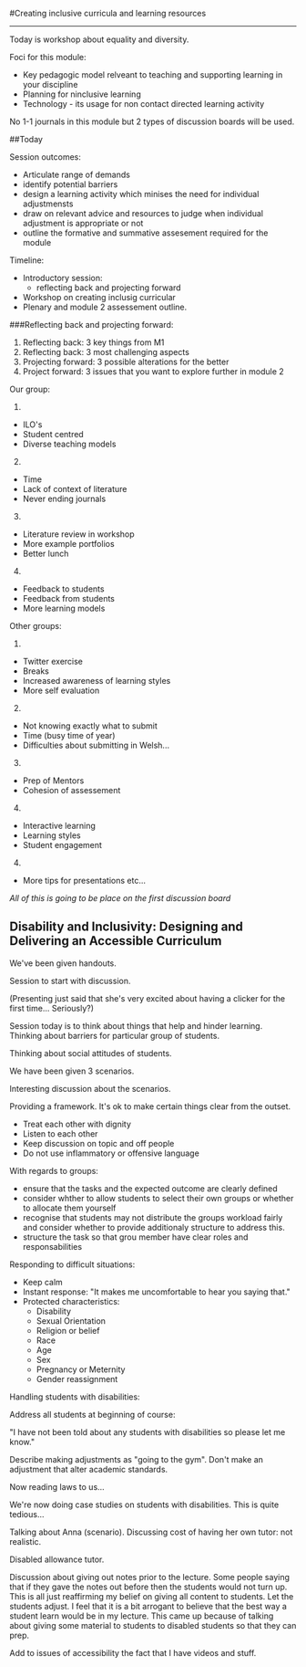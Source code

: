 #Creating inclusive curricula and learning resources

---

Today is workshop about equality and diversity.

Foci for this module:

- Key pedagogic model relveant to teaching and supporting learning in your discipline
- Planning for ninclusive learning
- Technology - its usage for non contact directed learning activity

No 1-1 journals in this module but 2 types of discussion boards will be used.


##Today

Session outcomes:

- Articulate range of demands
- identify potential barriers
- design a learning activity which minises the need for individual adjustmensts
- draw on relevant advice and resources to judge when individual adjustment is appropriate or not
- outline the formative and summative assesement required for the module

Timeline:

- Introductory session:
    - reflecting back and projecting forward
- Workshop on creating inclusig curricular
- Plenary and module 2 assessement outline.

###Reflecting back and projecting forward:

1. Reflecting back: 3 key things from M1
2. Reflecting back: 3 most challenging aspects
3. Projecting forward: 3 possible alterations for the better
4. Project forward: 3 issues that you want to explore further in module 2

Our group:

1.
- ILO's
- Student centred
- Diverse teaching models

2.
- Time
- Lack of context of literature
- Never ending journals

3.
- Literature review in workshop
- More example portfolios
- Better lunch

4.
- Feedback to students
- Feedback from students
- More learning models

Other groups:

1.
- Twitter exercise
- Breaks
- Increased awareness of learning styles
- More self evaluation

2.
- Not knowing exactly what to submit
- Time (busy time of year)
- Difficulties about submitting in Welsh...

3.
- Prep of Mentors
- Cohesion of assessement

4.
- Interactive learning
- Learning styles
- Student engagement


4.
- More tips for presentations etc...

*All of this is going to be place on the first discussion board*

## Disability and Inclusivity: Designing and Delivering an Accessible Curriculum

We've been given handouts.

Session to start with discussion.

(Presenting just said that she's very excited about having a clicker for the first time... Seriously?)

Session today is to think about things that help and hinder learning. Thinking about barriers for particular group of students.

Thinking about social attitudes of students.

We have been given 3 scenarios.

Interesting discussion about the scenarios.

Providing a framework. It's ok to make certain things clear from the outset.

- Treat each other with dignity
- Listen to each other
- Keep discussion on topic and off people
- Do not use inflammatory or offensive language

With regards to groups:

- ensure that the tasks and the expected outcome are clearly defined
- consider whther to allow students to select their own groups or whether to allocate them yourself
- recognise that students may not distribute the groups workload fairly and consider whether to provide additionaly structure to address this.
- structure the task so that grou member have clear roles and responsabilities


Responding to difficult situations:

- Keep calm
- Instant response: "It makes me uncomfortable to hear you saying that."
- Protected characteristics:
    - Disability
    - Sexual Orientation
    - Religion or belief
    - Race
    - Age
    - Sex
    - Pregnancy or Meternity
    - Gender reassignment

Handling students with disabilities:

Address all students at beginning of course:

"I have not been told about any students with disabilities so please let me know."

Describe making adjustments as "going to the gym". Don't make an adjustment that alter academic standards.

Now reading laws to us...

We're now doing case studies on students with disabilities. This is quite tedious...

Talking about Anna (scenario). Discussing cost of having her own tutor: not realistic.

Disabled allowance tutor.

Discussion about giving out notes prior to the lecture. Some people saying that if they gave the notes out before then the students would not turn up. This is all just reaffirming my belief on giving all content to students. Let the students adjust. I feel that it is a bit arrogant to believe that the best way a student learn would be in my lecture. This came up because of talking about giving some material to students to disabled students so that they can prep.

Add to issues of accessibility the fact that I have videos and stuff.
